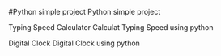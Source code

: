 #Python simple project 
Python simple project

Typing Speed Calculator
Calculat Typing Speed using python

Digital Clock 
Digital Clock using python
